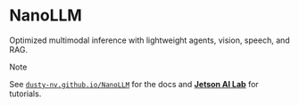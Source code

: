 # NanoLLM
Optimized multimodal inference with lightweight agents, vision, speech, and RAG.

> [!NOTE]  
> See [`dusty-nv.github.io/NanoLLM`](https://dusty-nv.github.io/NanoLLM) for the docs and [**Jetson AI Lab**](https://www.jetson-ai-lab.com) for tutorials.
